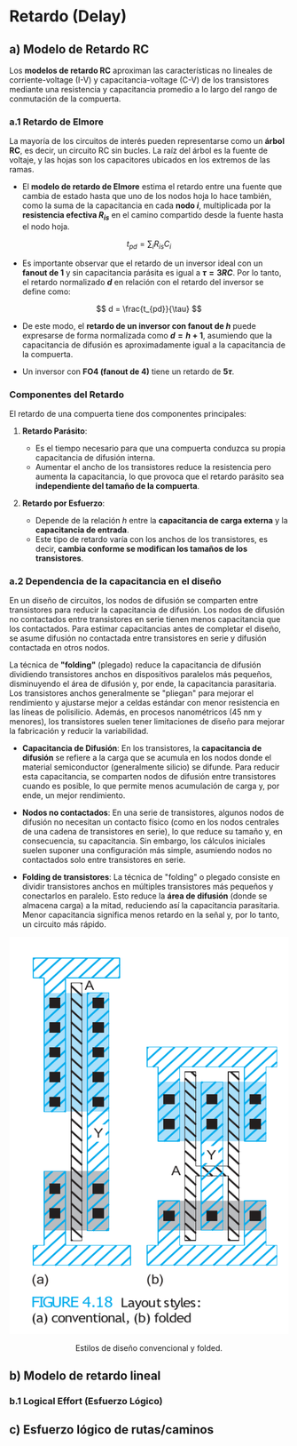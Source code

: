 # Retardo (Delay)

## a) Modelo de Retardo RC

Los **modelos de retardo RC** aproximan las características no lineales de corriente-voltage (I-V) y capacitancia-voltage (C-V) de los transistores mediante una resistencia y capacitancia promedio a lo largo del rango de conmutación de la compuerta.

### a.1 Retardo de Elmore

La mayoría de los circuitos de interés pueden representarse como un **árbol RC**, es decir, un circuito RC sin bucles. La raíz del árbol es la fuente de voltaje, y las hojas son los capacitores ubicados en los extremos de las ramas.

- El **modelo de retardo de Elmore** estima el retardo entre una fuente que cambia de estado hasta que uno de los nodos hoja lo hace también, como la suma de la capacitancia en cada **nodo $i$**, multiplicada por la **resistencia efectiva $R_{is}$** en el camino compartido desde la fuente hasta el nodo hoja.

$$
t_{pd} = \sum_i{R_{is}C_{i}}
$$

- Es importante observar que el retardo de un inversor ideal con un **fanout de 1** y sin capacitancia parásita es igual a **$\tau = 3RC$**. Por lo tanto, el retardo normalizado **$d$** en relación con el retardo del inversor se define como:

$$
d = \frac{t_{pd}}{\tau}
$$

- De este modo, el **retardo de un inversor con fanout de $h$** puede expresarse de forma normalizada como **$d = h + 1$**, asumiendo que la capacitancia de difusión es aproximadamente igual a la capacitancia de la compuerta.

- Un inversor con **FO4 (fanout de 4)** tiene un retardo de **$5\tau$**.

### Componentes del Retardo

El retardo de una compuerta tiene dos componentes principales:

1. **Retardo Parásito**: 
   - Es el tiempo necesario para que una compuerta conduzca su propia capacitancia de difusión interna.
   - Aumentar el ancho de los transistores reduce la resistencia pero aumenta la capacitancia, lo que provoca que el retardo parásito sea **independiente del tamaño de la compuerta**.

2. **Retardo por Esfuerzo**: 
   - Depende de la relación $h$ entre la **capacitancia de carga externa** y la **capacitancia de entrada**.
   - Este tipo de retardo varía con los anchos de los transistores, es decir, **cambia conforme se modifican los tamaños de los transistores**.


### a.2 Dependencia de la capacitancia en el diseño

En un diseño de circuitos, los nodos de difusión se comparten entre transistores para reducir la capacitancia de difusión. Los nodos de difusión no contactados entre transistores en serie tienen menos capacitancia que los contactados. Para estimar capacitancias antes de completar el diseño, se asume difusión no contactada entre transistores en serie y difusión contactada en otros nodos.

La técnica de **"folding"** (plegado) reduce la capacitancia de difusión dividiendo transistores anchos en dispositivos paralelos más pequeños, disminuyendo el área de difusión y, por ende, la capacitancia parasitaria. Los transistores anchos generalmente se "pliegan" para mejorar el rendimiento y ajustarse mejor a celdas estándar con menor resistencia en las líneas de polisilicio. Además, en procesos nanométricos (45 nm y menores), los transistores suelen tener limitaciones de diseño para mejorar la fabricación y reducir la variabilidad.

- **Capacitancia de Difusión**: En los transistores, la **capacitancia de difusión** se refiere a la carga que se acumula en los nodos donde el material semiconductor (generalmente silicio) se difunde. Para reducir esta capacitancia, se comparten nodos de difusión entre transistores cuando es posible, lo que permite menos acumulación de carga y, por ende, un mejor rendimiento.

- **Nodos no contactados**: En una serie de transistores, algunos nodos de difusión no necesitan un contacto físico (como en los nodos centrales de una cadena de transistores en serie), lo que reduce su tamaño y, en consecuencia, su capacitancia. Sin embargo, los cálculos iniciales suelen suponer una configuración más simple, asumiendo nodos no contactados solo entre transistores en serie.

- **Folding de transistores**: La técnica de "folding" o plegado consiste en dividir transistores anchos en múltiples transistores más pequeños y conectarlos en paralelo. Esto reduce la **área de difusión** (donde se almacena carga) a la mitad, reduciendo así la capacitancia parasitaria. Menor capacitancia significa menos retardo en la señal y, por lo tanto, un circuito más rápido.

<div style="text-align: center;">
  <img src="img/folded.png" alt="Descripción de la imagen" />
  <p>Estilos de diseño convencional y folded.</p>
</div>

## b) Modelo de retardo lineal 

### b.1 Logical Effort (Esfuerzo Lógico)

## c) Esfuerzo lógico de rutas/caminos